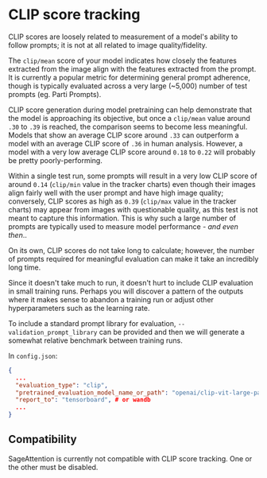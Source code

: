# CLIP score tracking

CLIP scores are loosely related to measurement of a model's ability to follow prompts; it is not at all related to image quality/fidelity.

The `clip/mean` score of your model indicates how closely the features extracted from the image align with the features extracted from the prompt. It is currently a popular metric for determining general prompt adherence, though is typically evaluated across a very large (~5,000) number of test prompts (eg. Parti Prompts).

CLIP score generation during model pretraining can help demonstrate that the model is approaching its objective, but once a `clip/mean` value around `.30` to `.39` is reached, the comparison seems to become less meaningful. Models that show an average CLIP score around `.33` can outperform a model with an average CLIP score of `.36` in human analysis. However, a model with a very low average CLIP score around `0.18` to `0.22` will probably be pretty poorly-performing.

Within a single test run, some prompts will result in a very low CLIP score of around `0.14` (`clip/min` value in the tracker charts) even though their images align fairly well with the user prompt and have high image quality; conversely, CLIP scores as high as `0.39` (`clip/max` value in the tracker charts) may appear from images with questionable quality, as this test is not meant to capture this information. This is why such a large number of prompts are typically used to measure model performance - _and even then_..

On its own, CLIP scores do not take long to calculate; however, the number of prompts required for meaningful evaluation can make it take an incredibly long time.

Since it doesn't take much to run, it doesn't hurt to include CLIP evaluation in small training runs. Perhaps you will discover a pattern of the outputs where it makes sense to abandon a training run or adjust other hyperparameters such as the learning rate.

To include a standard prompt library for evaluation, `--validation_prompt_library` can be provided and then we will generate a somewhat relative benchmark between training runs.

In `config.json`:

```json
{
  ...
  "evaluation_type": "clip",
  "pretrained_evaluation_model_name_or_path": "openai/clip-vit-large-patch14-336",
  "report_to": "tensorboard", # or wandb
  ...
}
```

## Compatibility

SageAttention is currently not compatible with CLIP score tracking. One or the other must be disabled.